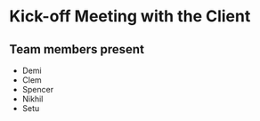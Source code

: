 # Kick-off Meeting with the Client

## Team members present

* Demi
* Clem
* Spencer
* Nikhil
* Setu

## 
